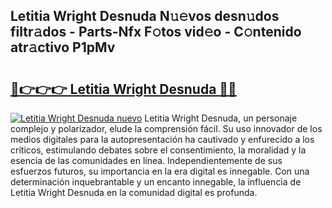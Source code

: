 ## Letitia Wright Desnuda N𝚞𝚎vos desn𝚞dos filtr𝚊dos - Parts-Nfx F𝚘tos vid𝚎o - C𝚘ntenido atr𝚊ctivo P1pMv

# <h2><a href="http://mbcr41n.tromn.icu/?c=Letitia+Wright+Desnuda">🔗👉👉👉 Letitia Wright Desnuda 🔗🔗</a></h2>

[![Letitia Wright Desnuda nuevo](https://i.imgur.com/pEAQMta.gif)](http://mbcr41n.tromn.icu/?c=Letitia+Wright+Desnuda)
Letitia Wright Desnuda, un personaje complejo y polarizador, elude la comprensión fácil. Su uso innovador de los medios digitales para la autopresentación ha cautivado y enfurecido a los críticos, estimulando debates sobre el consentimiento, la moralidad y la esencia de las comunidades en línea. Independientemente de sus esfuerzos futuros, su importancia en la era digital es innegable. Con una determinación inquebrantable y un encanto innegable, la influencia de Letitia Wright Desnuda en la comunidad digital es profunda.
